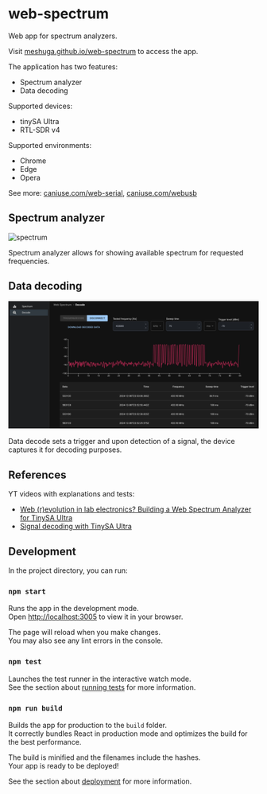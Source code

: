 # web-spectrum
Web app for spectrum analyzers.

Visit [meshuga.github.io/web-spectrum](https://meshuga.github.io/web-spectrum/) to access the app.

The application has two features:
* Spectrum analyzer
* Data decoding

Supported devices:
* tinySA Ultra
* RTL-SDR v4

Supported environments:
* Chrome
* Edge
* Opera

See more: [caniuse.com/web-serial](https://caniuse.com/web-serial), [caniuse.com/webusb](https://caniuse.com/webusb)

## Spectrum analyzer
![spectrum ](spectrum.gif)

Spectrum analyzer allows for showing available spectrum for requested frequencies.

## Data decoding

![decode](decode.jpg)

Data decode sets a trigger and upon detection of a signal, the device captures it for decoding purposes.

## References

YT videos with explanations and tests:
* [Web (r)evolution in lab electronics? Building a Web Spectrum Analyzer for TinySA Ultra](https://www.youtube.com/watch?v=XeK0TL0F8DI)
* [Signal decoding with TinySA Ultra](https://www.youtube.com/watch?v=bqgmftWSKPc)

## Development

In the project directory, you can run:

### `npm start`

Runs the app in the development mode.\
Open [http://localhost:3005](http://localhost:3005) to view it in your browser.

The page will reload when you make changes.\
You may also see any lint errors in the console.

### `npm test`

Launches the test runner in the interactive watch mode.\
See the section about [running tests](https://facebook.github.io/create-react-app/docs/running-tests) for more information.

### `npm run build`

Builds the app for production to the `build` folder.\
It correctly bundles React in production mode and optimizes the build for the best performance.

The build is minified and the filenames include the hashes.\
Your app is ready to be deployed!

See the section about [deployment](https://facebook.github.io/create-react-app/docs/deployment) for more information.
